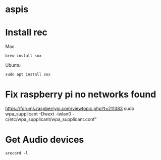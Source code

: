 # aspis


# Install rec

Mac

	brew install sox

Ubuntu

	sudo apt install sox

# Fix raspberry pi no networks found
https://forums.raspberrypi.com/viewtopic.php?t=211383
sudo wpa_supplicant -Dwext -iwlan0 -c/etc/wpa_supplicant/wpa_supplicant.conf"

# Get Audio devices

	arecord -l
